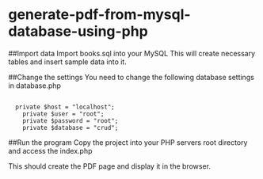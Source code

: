 # generate-pdf-from-mysql-database-using-php

##Import data
Import books.sql into your MySQL
This will create necessary tables and insert sample data into it.

##Change the settings
You need to change the following database settings in database.php
<pre><code>
  private $host = "localhost";
	private $user = "root";
	private $password = "root";
	private $database = "crud";
</code></pre>

##Run the program
Copy the project into your PHP servers root directory and access the index.php

This should create the PDF page and display it in the browser.
